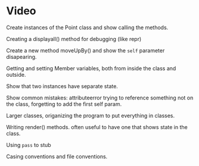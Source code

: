 # Video


Create instances of the Point class and show calling the methods.

Creating a displayall() method for debugging (like repr)

Create a new method moveUpBy() and show the `self` parameter disapearing. 

Getting and setting Member variables, both from inside the class and outside.

Show that two instances have separate state. 

Show common mistakes: attributeerror trying to reference something not on the class,
forgetting to add the first self param. 

Larger classes, origanizing the program to put everything in classes.

Writing render() methods. often useful to have one that shows state in the class.

Using `pass` to stub

Casing conventions and file conventions.



